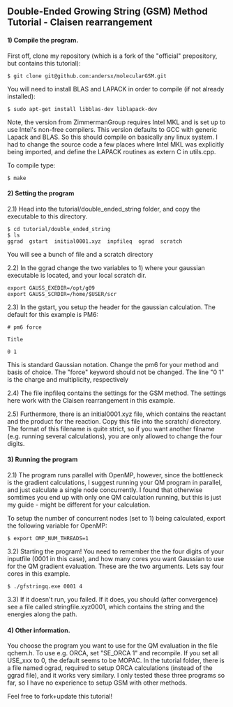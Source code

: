 ## Double-Ended Growing String (GSM) Method Tutorial - Claisen rearrangement 

#### 1) Compile the program. 
First off, clone my repository (which is a fork of the "official" prepository, but contains this tutorial):

    $ git clone git@github.com:andersx/molecularGSM.git

You will need to install BLAS and LAPACK in order to compile (if not already installed):

    $ sudo apt-get install libblas-dev liblapack-dev
    
Note, the version from ZimmermanGroup requires Intel MKL and is set up to use Intel's non-free compilers. This version defaults to GCC with generic Lapack and BLAS. So this should compile on basically any linux system. I had to change the source code a few places where Intel MKL was explicitly being imported, and define the LAPACK routines as extern C in utils.cpp.

To compile type:

    $ make

#### 2) Setting the program
2.1) Head into the tutorial/double_ended_string folder, and copy the executable to this directory.

    $ cd tutorial/double_ended_string
    $ ls
    ggrad  gstart  initial0001.xyz  inpfileq  ograd  scratch

You will see a bunch of file and a scratch directory

2.2) In the ggrad change the two variables to 1) where your gaussian executable is located, and your local scratch dir.

    export GAUSS_EXEDIR=/opt/g09
    export GAUSS_SCRDIR=/home/$USER/scr

2.3) In the gstart, you setup the header for the gaussian calculation. The default for this example is PM6:

    # pm6 force
    
    Title
    
    0 1

This is standard Gaussian notation. Change the pm6 for your method and basis of choice. The "force" keyword should not be changed. The line "0 1" is the charge and multiplicity, respectively

2.4) The file inpfileq contains the settings for the GSM method. The settings here work with the Claisen rearrangement in this example.

2.5) Furthermore, there is an initial0001.xyz file, which contains the reactant and the product for the reaction. Copy this file into the scratch/ dicrectory. The format of this filename is quite strict, so if you want another filname (e.g. running several calculations), you are only allowed to change the four digits. 

#### 3) Running the program
2.1) The program runs parallel with OpenMP, however, since the bottleneck is the gradient calculations, I suggest running your QM program in parallel, and just calculate a single node concurrently. I found that otherwise somtimes you end up with only one QM calculation running, but this is just my guide - might be different for your calculation.

To setup the number of concurrent nodes (set to 1) being calculated, export the following variable for OpenMP:

    $ export OMP_NUM_THREADS=1

3.2) Starting the program! You need to remember the the four digits of your inputfile (0001 in this case), and how many cores you want Gaussian to use for the QM gradient evaluation. These are the two arguments. Lets say four cores in this example.

    $ ./gfstringq.exe 0001 4

3.3) If it doesn't run, you failed. If it does, you should (after convergence) see a file called stringfile.xyz0001, which contains the string and the energies along the path. 


#### 4) Other information.

You choose the program you want to use for the QM evaluation in the file qchem.h. To use e.g. ORCA, set "SE_ORCA 1" and recompile. If you set all USE_xxx to 0, the default seems to be MOPAC. In the tutorial folder, there is a file named ograd, required to setup ORCA calculations (instead of the ggrad file), and it works very similary. I only tested these three programs so far, so I have no experience to setup GSM with other methods.

Feel free to fork+update this tutorial!
